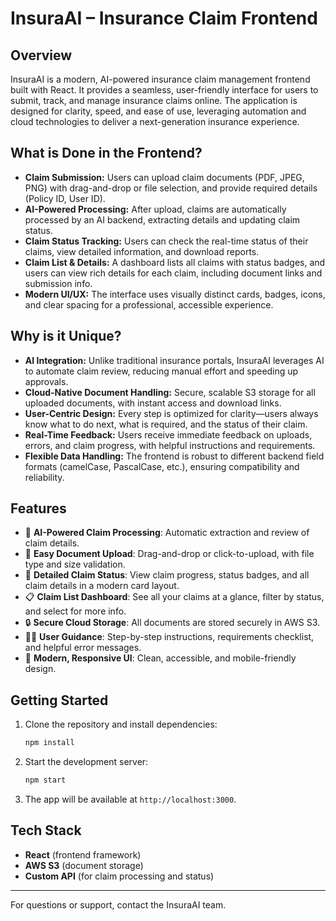 # InsuraAI – Insurance Claim Frontend

## Overview
InsuraAI is a modern, AI-powered insurance claim management frontend built with React. It provides a seamless, user-friendly interface for users to submit, track, and manage insurance claims online. The application is designed for clarity, speed, and ease of use, leveraging automation and cloud technologies to deliver a next-generation insurance experience.

## What is Done in the Frontend?
- **Claim Submission:** Users can upload claim documents (PDF, JPEG, PNG) with drag-and-drop or file selection, and provide required details (Policy ID, User ID).
- **AI-Powered Processing:** After upload, claims are automatically processed by an AI backend, extracting details and updating claim status.
- **Claim Status Tracking:** Users can check the real-time status of their claims, view detailed information, and download reports.
- **Claim List & Details:** A dashboard lists all claims with status badges, and users can view rich details for each claim, including document links and submission info.
- **Modern UI/UX:** The interface uses visually distinct cards, badges, icons, and clear spacing for a professional, accessible experience.

## Why is it Unique?
- **AI Integration:** Unlike traditional insurance portals, InsuraAI leverages AI to automate claim review, reducing manual effort and speeding up approvals.
- **Cloud-Native Document Handling:** Secure, scalable S3 storage for all uploaded documents, with instant access and download links.
- **User-Centric Design:** Every step is optimized for clarity—users always know what to do next, what is required, and the status of their claim.
- **Real-Time Feedback:** Users receive immediate feedback on uploads, errors, and claim progress, with helpful instructions and requirements.
- **Flexible Data Handling:** The frontend is robust to different backend field formats (camelCase, PascalCase, etc.), ensuring compatibility and reliability.

## Features
- 🚀 **AI-Powered Claim Processing**: Automatic extraction and review of claim details.
- 📄 **Easy Document Upload**: Drag-and-drop or click-to-upload, with file type and size validation.
- 📝 **Detailed Claim Status**: View claim progress, status badges, and all claim details in a modern card layout.
- 📋 **Claim List Dashboard**: See all your claims at a glance, filter by status, and select for more info.
- 🔒 **Secure Cloud Storage**: All documents are stored securely in AWS S3.
- 🧑‍💼 **User Guidance**: Step-by-step instructions, requirements checklist, and helpful error messages.
- 🎨 **Modern, Responsive UI**: Clean, accessible, and mobile-friendly design.

## Getting Started
1. Clone the repository and install dependencies:
   ```bash
   npm install
   ```
2. Start the development server:
   ```bash
   npm start
   ```
3. The app will be available at `http://localhost:3000`.

## Tech Stack
- **React** (frontend framework)
- **AWS S3** (document storage)
- **Custom API** (for claim processing and status)

---

For questions or support, contact the InsuraAI team.
